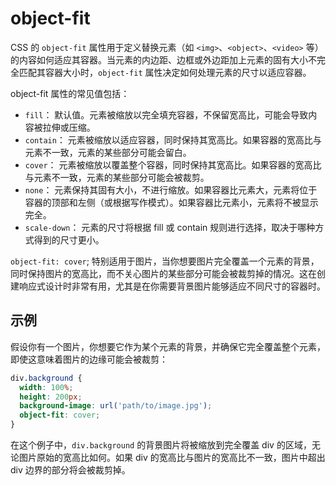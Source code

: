 # object-fit

CSS 的 `object-fit` 属性用于定义替换元素（如 `<img>`、`<object>`、`<video>` 等）的内容如何适应其容器。当元素的内边距、边框或外边距加上元素的固有大小不完全匹配其容器大小时，`object-fit` 属性决定如何处理元素的尺寸以适应容器。

object-fit 属性的常见值包括：

* `fill`：
默认值。元素被缩放以完全填充容器，不保留宽高比，可能会导致内容被拉伸或压缩。
* `contain`：
元素被缩放以适应容器，同时保持其宽高比。如果容器的宽高比与元素不一致，元素的某些部分可能会留白。
* `cover`：
元素被缩放以覆盖整个容器，同时保持其宽高比。如果容器的宽高比与元素不一致，元素的某些部分可能会被裁剪。
* `none`：
元素保持其固有大小，不进行缩放。如果容器比元素大，元素将位于容器的顶部和左侧（或根据写作模式）。如果容器比元素小，元素将不被显示完全。
* `scale-down`：
元素的尺寸将根据 fill 或 contain 规则进行选择，取决于哪种方式得到的尺寸更小。

`object-fit: cover`; 特别适用于图片，当你想要图片完全覆盖一个元素的背景，同时保持图片的宽高比，而不关心图片的某些部分可能会被裁剪掉的情况。这在创建响应式设计时非常有用，尤其是在你需要背景图片能够适应不同尺寸的容器时。

## 示例

假设你有一个图片，你想要它作为某个元素的背景，并确保它完全覆盖整个元素，即使这意味着图片的边缘可能会被裁剪：

```css
div.background {
  width: 100%;
  height: 200px;
  background-image: url('path/to/image.jpg');
  object-fit: cover;
}
```

在这个例子中，`div.background` 的背景图片将被缩放到完全覆盖 div 的区域，无论图片原始的宽高比如何。如果 div 的宽高比与图片的宽高比不一致，图片中超出 div 边界的部分将会被裁剪掉。
